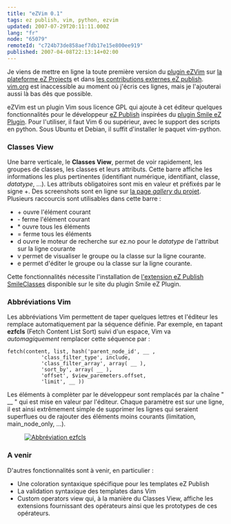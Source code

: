 ```yaml
---
title: "eZVim 0.1"
tags: ez publish, vim, python, ezvim
updated: 2007-07-29T20:11:11.000Z
lang: "fr"
node: "65079"
remoteId: "c724b73de858aef7db17e15e800ee919"
published: 2007-04-08T22:13:14+02:00
---
```


Je viens de mettre en ligne la toute première version du [plugin eZVim](http://projects.ez.no/ezvim) sur [la plateforme eZ Projects](http://projects.ez.no) et dans [les contributions externes eZ publish](http://ez.no/community/contribs/3rd_party/ezvim). [vim.org](http://www.vim.org/) est inaccessible au moment où j'écris ces lignes, mais je l'ajouterai aussi là bas dès que possible.


eZVim est un plugin Vim sous licence GPL qui ajoute à cet éditeur quelques fonctionnalités pour le développeur [eZ Publish](/tag/ez-publish) inspirées du [plugin Smile eZ Plugin](http://smile-ez-plugin.sourceforge.net/). Pour l'utiliser, il faut Vim 6 ou supérieur, avec le support des scripts en python. Sous Ubuntu et Debian, il suffit d'installer le paquet vim-python.


### Classes View


Une barre verticale, le **Classes View**, permet de voir rapidement, les groupes de classes, les classes et leurs attributs. Cette barre affiche les informations les plus pertinentes (identifiant numérique, identifiant, classe, *datatype*, ...). Les attributs obligatoires sont mis en valeur et préfixés par le signe +. Des screenshots sont en ligne sur [la page *gallery* du projet](http://projects.ez.no/ezvim/gallery/screenshots). Plusieurs raccourcis sont utilisables dans cette barre :

<ul>
    <li>+ ouvre l'élément courant</li>
    <li>- ferme l'élément courant</li>
    <li>* ouvre tous les éléments</li>
    <li>= ferme tous les éléments</li>
    <li>d ouvre le moteur de recherche sur ez.no pour le <em>datatype</em> de l'attribut sur la ligne courante</li>
    <li>v permet de visualiser le groupe ou la classe sur la ligne courante.</li>
    <li>e permet d'éditer le groupe ou la classe sur la ligne courante.</li>
</ul>

Cette fonctionnalités nécessite l'installation de [l'extension eZ Publish SmileClasses](http://sourceforge.net/project/showfiles.php?group_id=190833&amp;package_id=224521) disponible sur le site du plugin Smile eZ Plugin.


### Abbréviations Vim


Les abbréviations Vim permettent de taper quelques lettres et l'éditeur les remplace automatiquement par la séquence définie. Par exemple, en tapant **ezfcls** (Fetch Content List Sort) suivi d'un espace, Vim va *automagiquement* remplacer cette séquence par :

 ```
fetch(content, list, hash('parent_node_id', __ ,
            'class_filter_type', include,
            'class_filter_array', array( __ ),
            'sort_by', array( __ ),
            'offset', $view_paremeters.offset,
            'limit', __ ))
```


Les éléments à complèter par le développeur sont remplacés par la chaîne &quot; __ &quot; qui est mise en valeur par l'éditeur. Chaque paramètre est sur une ligne, il est ainsi extrêmement simple de supprimer les lignes qui seraient superflues ou de rajouter des éléments moins courants (limitation, main_node_only, ...).




<figure class="object-center"><a href="/images/abbreviation-ezfcls.png"><img loading="lazy" src="/images//abbreviation-ezfcls.png" alt="Abbréviation ezfcls">
</a></figure>





### A venir


D'autres fonctionnalités sont à venir, en particulier :

* Une coloration syntaxique spécifique pour les templates eZ Publish
* La validation syntaxique des templates dans Vim
* Custom operators view qui, à la manière du Classes View, affiche les extensions fournissant des opérateurs ainsi que les prototypes de ces opérateurs.
